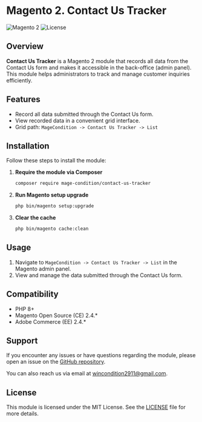 # Magento 2. Contact Us Tracker

![Magento 2](https://img.shields.io/badge/Magento-2-brightgreen.svg)
![License](https://img.shields.io/badge/license-MIT-blue.svg)

## Overview

**Contact Us Tracker** is a Magento 2 module that records all data from the Contact Us form and makes it accessible in the back-office (admin panel). This module helps administrators to track and manage customer inquiries efficiently.

## Features

- Record all data submitted through the Contact Us form.
- View recorded data in a convenient grid interface.
- Grid path: `MageCondition -> Contact Us Tracker -> List`

## Installation

Follow these steps to install the module:

1. **Require the module via Composer**

    ```bash
    composer require mage-condition/contact-us-tracker
    ```


2. **Run Magento setup upgrade**

    ```bash
    php bin/magento setup:upgrade
    ```

3. **Clear the cache**

    ```bash
    php bin/magento cache:clean
    ```

## Usage

1. Navigate to `MageCondition -> Contact Us Tracker -> List` in the Magento admin panel.
2. View and manage the data submitted through the Contact Us form.

## Compatibility

- PHP 8+
- Magento Open Source (CE) 2.4.*
- Adobe Commerce (EE) 2.4.*

## Support

If you encounter any issues or have questions regarding the module, please open an issue on the [GitHub repository](https://github.com/MageCondition/contact-us-tracker).

You can also reach us via email at [wincondition2911@gmail.com](mailto:wincondition2911@gmail.com).

## License

This module is licensed under the MIT License. See the [LICENSE](LICENSE) file for more details.
